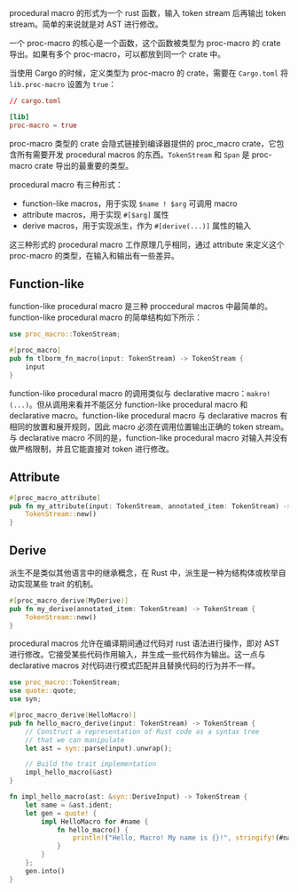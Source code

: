 procedural macro 的形式为一个 rust 函数，输入 token stream 后再输出 token stream。简单的来说就是对 AST 进行修改。

一个 proc-macro 的核心是一个函数，这个函数被类型为 proc-macro 的 crate 导出。如果有多个 proc-macro，可以都放到同一个 crate 中。

当使用 Cargo 的时候，定义类型为 proc-macro 的 crate，需要在 `Cargo.toml` 将 `lib.proc-macro` 设置为 `true`：

```toml
// cargo.toml

[lib]
proc-macro = true
```

proc-macro 类型的 crate 会隐式链接到编译器提供的 proc_macro crate，它包含所有需要开发 procedural macros 的东西。`TokenStream` 和 `Span` 是 proc-macro crate 导出的最重要的类型。

procedural macro 有三种形式：

- function-like macros，用于实现 `$name ! $arg` 可调用 macro
- attribute macros，用于实现 `#[$arg]` 属性
- derive macros，用于实现派生，作为 `#[derive(...)]` 属性的输入

这三种形式的 procedural macro 工作原理几乎相同，通过 attribute 来定义这个 proc-macro 的类型，在输入和输出有一些差异。

## Function-like

function-like procedural macro 是三种 proccedural macros 中最简单的。function-like procedural macro 的简单结构如下所示：

```rust
use proc_macro::TokenStream;

#[proc_macro]
pub fn tlborm_fn_macro(input: TokenStream) -> TokenStream {
    input
}
```

function-like procedural macro 的调用类似与 declarative macro：`makro!(...)`。但从调用来看并不能区分 function-like procedural macro 和 declarative macro。function-like procedural macro 与 declarative macros 有相同的放置和展开规则，因此 macro 必须在调用位置输出正确的 token stream。与 declarative macro 不同的是，function-like procedural macro 对输入并没有做严格限制，并且它能直接对 token 进行修改。

## Attribute

```rust
#[proc_macro_attribute]
pub fn my_attribute(input: TokenStream, annotated_item: TokenStream) -> TokenStream {
    TokenStream::new()
}
```

## Derive

派生不是类似其他语言中的继承概念，在 Rust 中，派生是一种为结构体或枚举自动实现某些 trait 的机制。

```rust
#[proc_macro_derive(MyDerive)]
pub fn my_derive(annotated_item: TokenStream) -> TokenStream {
    TokenStream::new()
}
```














procedural macros 允许在编译期间通过代码对 rust 语法进行操作，即对 AST 进行修改。它接受某些代码作用输入，并生成一些代码作为输出。这一点与 declarative macros 对代码进行模式匹配并且替换代码的行为并不一样。

```rust
use proc_macro::TokenStream;
use quote::quote;
use syn;

#[proc_macro_derive(HelloMacro)]
pub fn hello_macro_derive(input: TokenStream) -> TokenStream {
    // Construct a representation of Rust code as a syntax tree
    // that we can manipulate
    let ast = syn::parse(input).unwrap();

    // Build the trait implementation
    impl_hello_macro(&ast)
}

fn impl_hello_macro(ast: &syn::DeriveInput) -> TokenStream {
    let name = &ast.ident;
    let gen = quote! {
        impl HelloMacro for #name {
            fn hello_macro() {
                println!("Hello, Macro! My name is {}!", stringify!(#name));
            }
        }
    };
    gen.into()
}
```
